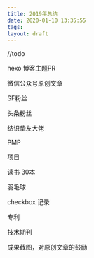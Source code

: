 ```yaml
---
title: 2019年总结
date: 2020-01-10 13:35:55
tags:
layout: draft
---
```


//todo 


hexo 博客主题PR

微信公众号原创文章

SF粉丝

头条粉丝

结识挚友大佬 

PMP

项目 

读书 30本


羽毛球

checkbox 记录

专利

技术期刊

成果截图，对原创文章的鼓励




















